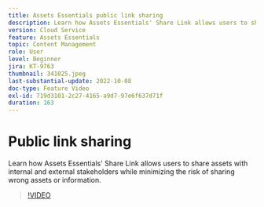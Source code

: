 ```yaml
---
title: Assets Essentials public link sharing
description: Learn how Assets Essentials' Share Link allows users to share assets with internal and external stakeholders while minimizing the risk of sharing wrong assets … (Descriptions should be between 60 and 160 characters)
version: Cloud Service
feature: Assets Essentials
topic: Content Management
role: User
level: Beginner
jira: KT-9763
thumbnail: 341025.jpeg
last-substantial-update: 2022-10-08
doc-type: Feature Video
exl-id: 719d3101-2c27-4165-a9d7-97e6f637d71f
duration: 163
---
```

# Public link sharing

Learn how Assets Essentials' Share Link allows users to share assets with internal and external stakeholders while minimizing the risk of sharing wrong assets or information.

>[!VIDEO](https://video.tv.adobe.com/v/341025?quality=12&learn=on)
